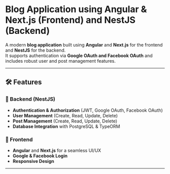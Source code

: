 # Blog Application using Angular & Next.js (Frontend) and NestJS (Backend)

A modern **blog application** built using **Angular** and **Next.js** for the frontend and **NestJS** for the backend.  
It supports authentication via **Google OAuth and Facebook OAuth** and includes robust user and post management features.

---

## 🛠 Features

### 🔹 Backend (NestJS)
- **Authentication & Authorization** (JWT, Google OAuth, Facebook OAuth)
- **User Management** (Create, Read, Update, Delete)
- **Post Management** (Create, Read, Update, Delete)
- **Database Integration** with PostgreSQL & TypeORM

### 🔹 Frontend
- **Angular** and **Next.js** for a seamless UI/UX
- **Google & Facebook Login**
- **Responsive Design**

---

